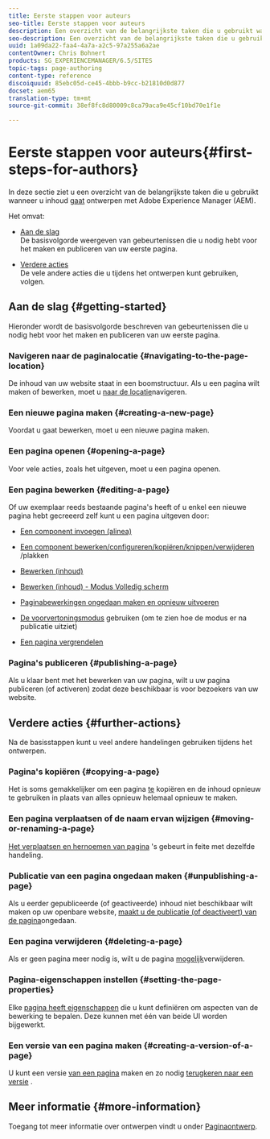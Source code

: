 ```yaml
---
title: Eerste stappen voor auteurs
seo-title: Eerste stappen voor auteurs
description: Een overzicht van de belangrijkste taken die u gebruikt wanneer u begint met het ontwerpen van inhoud met AEM
seo-description: Een overzicht van de belangrijkste taken die u gebruikt wanneer u begint met het ontwerpen van inhoud met AEM
uuid: 1a09da22-faa4-4a7a-a2c5-97a255a6a2ae
contentOwner: Chris Bohnert
products: SG_EXPERIENCEMANAGER/6.5/SITES
topic-tags: page-authoring
content-type: reference
discoiquuid: 85ebc05d-ce45-4bbb-b9cc-b21810d0d877
docset: aem65
translation-type: tm+mt
source-git-commit: 38ef8fc8d80009c8ca79aca9e45cf10bd70e1f1e

---
```



# Eerste stappen voor auteurs{#first-steps-for-authors}

In deze sectie ziet u een overzicht van de belangrijkste taken die u gebruikt wanneer u inhoud [gaat](/help/sites-authoring/author.md#concept-of-authoring-and-publishing) ontwerpen met Adobe Experience Manager (AEM).

Het omvat:

* [Aan de slag](#getting-started)\
    De basisvolgorde weergeven van gebeurtenissen die u nodig hebt voor het maken en publiceren van uw eerste pagina.

* [Verdere acties](#further-actions)\
    De vele andere acties die u tijdens het ontwerpen kunt gebruiken, volgen.

## Aan de slag {#getting-started}

Hieronder wordt de basisvolgorde beschreven van gebeurtenissen die u nodig hebt voor het maken en publiceren van uw eerste pagina.

### Navigeren naar de paginalocatie {#navigating-to-the-page-location}

De inhoud van uw website staat in een boomstructuur. Als u een pagina wilt maken of bewerken, moet u [naar de locatie](/help/sites-authoring/basic-handling.md#viewing-and-selecting-resources)navigeren.

### Een nieuwe pagina maken {#creating-a-new-page}

Voordat u gaat bewerken, moet u een nieuwe pagina [](/help/sites-authoring/managing-pages.md#creating-a-new-page)maken.

### Een pagina openen {#opening-a-page}

Voor vele acties, zoals het uitgeven, moet u een pagina [](/help/sites-authoring/managing-pages.md#opening-a-page-for-editing)openen.

### Een pagina bewerken {#editing-a-page}

Of uw exemplaar reeds bestaande pagina&#39;s heeft of u enkel een nieuwe pagina hebt gecreeerd zelf kunt u een pagina [](/help/sites-authoring/editing-content.md) uitgeven door:

* [Een component invoegen (alinea)](/help/sites-authoring/editing-content.md#inserting-a-component)
* [Een component bewerken/configureren/kopiëren/knippen/verwijderen](/help/sites-authoring/editing-content.md#edit-configure-copy-cut-delete-paste) /plakken
* [Bewerken (inhoud)](/help/sites-authoring/editing-content.md#edit-content)
* [Bewerken (inhoud) - Modus Volledig scherm](/help/sites-authoring/editing-content.md#edit-content-full-screen-mode)

* [Paginabewerkingen ongedaan maken en opnieuw uitvoeren](/help/sites-authoring/editing-content.md#undoing-and-redoing-page-edits)
* [De voorvertoningsmodus](/help/sites-authoring/editing-content.md#preview-mode) gebruiken (om te zien hoe de modus er na publicatie uitziet)
* [Een pagina vergrendelen](/help/sites-authoring/editing-content.md#locking-a-page)

### Pagina&#39;s publiceren {#publishing-a-page}

Als u klaar bent met het bewerken van uw pagina, wilt u uw pagina [](/help/sites-authoring/publishing-pages.md#main-pars-title-10) publiceren (of activeren) zodat deze beschikbaar is voor bezoekers van uw website.

## Verdere acties {#further-actions}

Na de basisstappen kunt u veel andere handelingen gebruiken tijdens het ontwerpen.

### Pagina&#39;s kopiëren {#copying-a-page}

Het is soms gemakkelijker om een pagina [te](/help/sites-authoring/managing-pages.md#copying-and-pasting-a-page) kopiëren en de inhoud opnieuw te gebruiken in plaats van alles opnieuw helemaal opnieuw te maken.

### Een pagina verplaatsen of de naam ervan wijzigen {#moving-or-renaming-a-page}

[Het verplaatsen en hernoemen van pagina](/help/sites-authoring/managing-pages.md#moving-or-renaming-a-page) &#39;s gebeurt in feite met dezelfde handeling.

### Publicatie van een pagina ongedaan maken {#unpublishing-a-page}

Als u eerder gepubliceerde (of geactiveerde) inhoud niet beschikbaar wilt maken op uw openbare website, [maakt u de publicatie (of deactiveert) van de pagina](/help/sites-authoring/publishing-pages.md#main-pars-title-5)ongedaan.

### Een pagina verwijderen {#deleting-a-page}

Als er geen pagina meer nodig is, wilt u de pagina [mogelijk](/help/sites-authoring/managing-pages.md#deleting-a-page)verwijderen.

### Pagina-eigenschappen instellen {#setting-the-page-properties}

Elke [pagina heeft eigenschappen](/help/sites-authoring/editing-page-properties.md) die u kunt definiëren om aspecten van de bewerking te bepalen. Deze kunnen met één van beide UI worden bijgewerkt.

### Een versie van een pagina maken {#creating-a-version-of-a-page}

U kunt een versie [van een pagina](/help/sites-authoring/working-with-page-versions.md#creating-a-new-version) maken en zo nodig [terugkeren naar een versie](/help/sites-authoring/working-with-page-versions.md#reverting-to-a-page-version) .

## Meer informatie {#more-information}

Toegang tot meer informatie over ontwerpen vindt u onder [Paginaontwerp](/help/sites-authoring/page-authoring.md).
